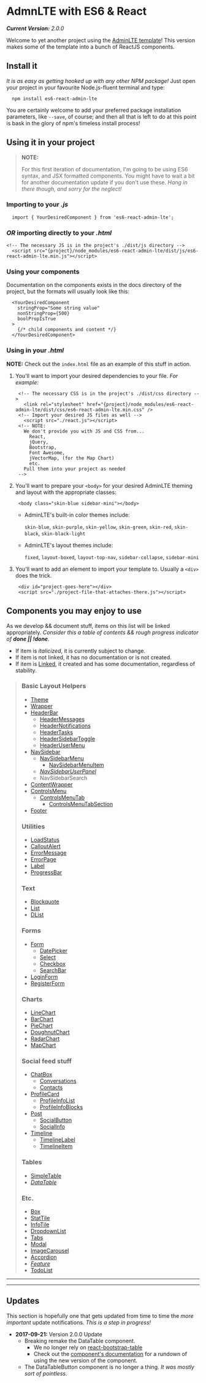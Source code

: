# AdmnLTE with ES6 & React
_**Current Version:** 2.0.0_

Welcome to yet another project using the [AdminLTE template](https://github.com/almasaeed2010/AdminLTE)! This version makes some of the template into a bunch of ReactJS components.


## Install it
_It is as easy as getting hooked up with any other NPM package!_
Just open your project in your favourite Node.js-fluent terminal and type:
```
  npm install es6-react-admin-lte
```

You are certainly welcome to add your preferred package installation parameters, like `--save`, of course; and then all that is left to do at this point is bask in the glory of npm's timeless install process!



## Using it in your project
> **NOTE:**
>
> For this first iteration of documentation, I'm going to be using ES6 syntax, and JSX formatted components.
> You might have to wait a bit for another documentation update if you don't use these. _Hang in there though, and sorry for the neglect!_

### Importing to your _.js_
```
  import { YourDesiredComponent } from 'es6-react-admin-lte';
```

### _OR_ importing directly to your _.html_
```
<!-- The necessary JS is in the project's ./dist/js directory -->
  <script src="{project}/node_modules/es6-react-admin-lte/dist/js/es6-react-admin-lte.min.js"></script>
```

### Using your components
Documentation on the components exists in the docs directory of the project, but the formats will usually look like this:
```
  <YourDesiredComponent
    stringProp="Some string value"
    nonStringProp={500}
    boolPropIsTrue
  >
    {/* child components and content */}
  </YourDesiredComponent>
```

### Using in your _.html_
**NOTE:** Check out the `index.html` file as an example of this stuff in action.

1. You'll want to import your desired dependencies to your file. _For example:_

        <!-- The necessary CSS is in the project's ./dist/css directory -->
          <link rel="stylesheet" href="{project}/node_modules/es6-react-admin-lte/dist/css/es6-react-admin-lte.min.css" />
        <!-- Import your desired JS files as well -->
          <script src="./react.js"></script>
        <!-- NOTE:
          We don't provide you with JS and CSS from...
            React,
            jQuery,
            Bootstrap,
            Font Awesome,
            jVectorMap, (for the Map Chart)
            etc.
          Pull them into your project as needed
        -->

2. You'll want to prepare your `<body>` for your desired AdminLTE theming and layout with the appropriate classes:

        <body class="skin-blue sidebar-mini"></body>

    - AdminLTE's built-in color themes include:

        `skin-blue`, `skin-purple`, `skin-yellow`, `skin-green`, `skin-red`, `skin-black`, `skin-black-light`
    - AdminLTE's layout themes include:

        `fixed`, `layout-boxed`, `layout-top-nav`, `sidebar-collapse`, `sidebar-mini`

3. You'll want to add an element to import your template to. Usually a `<div>` does the trick.

        <div id="project-goes-here"></div>
        <script src="./project-file-that-attaches-there.js"></script>




## Components you may enjoy to use
As we develop && document stuff, items on this list will be linked appropriately. _Consider this a table of contents && rough progress indicator of **done || !done**_.
- If item is _italicized_, it is currently subject to change.
- If item is not linked, it has no documentation or is not created.
- If item is [Linked](), it created and has some documentation, regardless of stability.

> ### Basic Layout Helpers
> - [Theme](docs/components/THEME.md)
> - [Wrapper](docs/components/WRAPPER.md)
> - [HeaderBar](docs/components/HEADER-BAR.md)
>     - [HeaderMessages](docs/components/HEADER-BAR.md)
>     - [HeaderNotifications](docs/components/HEADER-BAR.md)
>     - [HeaderTasks](docs/components/HEADER-BAR.md)
>     - [HeaderSidebarToggle](docs/components/HEADER-BAR.md)
>     - [HeaderUserMenu](docs/components/HEADER-BAR.md)
> - [NavSidebar](docs/components/NAV-SIDEBAR.md)
>     - [NavSidebarMenu](docs/components/NAV-SIDEBAR.md)
>         - [NavSidebarMenuItem](docs/components/NAV-SIDEBAR.md)
>     - [_NavSidebarUserPanel_](docs/components/NAV-SIDEBAR.md)
>     - NavSidebarSearch
> - [ContentWrapper](docs/components/CONTENT-WRAPPER.md)
> - [ControlsMenu](docs/components/CONTROLS-MENU.md)
>     - [ControlsMenuTab](docs/components/CONTROLS-MENU.md)
>        - [ControlsMenuTabSection](docs/components/CONTROLS-MENU.md)
> - [Footer](docs/components/FOOTER.md)
>
> ### Utilities
> - [LoadStatus](docs/components/UTILITIES.md)
> - [CalloutAlert](docs/components/UTILITIES.md)
> - [ErrorMessage](docs/components/UTILITIES.md)
> - [ErrorPage](docs/components/UTILITIES.md)
> - [Label](docs/components/UTILITIES.md)
> - [ProgressBar](docs/components/UTILITIES.md)
>
> ### Text
> - [Blockquote](docs/components/TEXT.md)
> - [List](docs/components/TEXT.md)
> - [DList](docs/components/TEXT.md)
>
> ### Forms
> - [Form](docs/components/FORM.md)
>     - [DatePicker](docs/components/FORM.md)
>     - [Select](docs/components/FORM.md)
>     - [Checkbox](docs/components/FORM.md)
>     - [SearchBar](docs/components/FORM.md)
> - [LoginForm](docs/components/COMMON-FORMS.md)
> - [RegisterForm](docs/components/COMMON-FORMS.md)
>
> ### Charts
> - [LineChart](docs/components/CHARTS.md)
> - [BarChart](docs/components/CHARTS.md)
> - [PieChart](docs/components/CHARTS.md)
> - [DoughnutChart](docs/components/CHARTS.md)
> - [RadarChart](docs/components/CHARTS.md)
> - [MapChart](docs/components/CHARTS.md)
>
> ### Social feed stuff
> - [ChatBox](docs/components/CHAT-BOX.md)
>     - [Conversations](docs/components/CHAT-BOX.md)
>     - [Contacts](docs/components/CHAT-BOX.md)
> - [ProfileCard](docs/components/PROFILE-CARD.md)
>     - [ProfileInfoList](docs/components/PROFILE-CARD.md)
>     - [ProfileInfoBlocks](docs/components/PROFILE-CARD.md)
> - [Post](docs/components/POST.md)
>     - [SocialButton](docs/components/POST.md)
>     - [SocialInfo](docs/components/POST.md)
> - [Timeline](docs/components/TIMELINE.md)
>     - [TimelineLabel](docs/components/TIMELINE.md)
>     - [TimelineItem](docs/components/TIMELINE.md)
>
> ### Tables
> - [SimpleTable](docs/components/TABLE.md)
> - [_DataTable_](docs/components/TABLE.md)
>
> ### Etc.
> - [Box](docs/components/BOX.md)
> - [StatTile](docs/components/STAT-TILE.md)
> - [InfoTile](docs/components/INFO-TILE.md)
> - [DropdownList](docs/components/DROPDOWN-LIST.md)
> - [Tabs](docs/components/TABS.md)
> - [Modal](docs/components/MODAL.md)
> - [ImageCarousel](docs/components/IMAGE-CAROUSEL.md)
> - [Accordion](docs/components/ACCORDION.md)
> - [_Feature_](docs/components/FEATURE.md)
> - [TodoList](docs/components/TODO-LIST.md)



---
---

## Updates
This section is hopefully one that gets updated from time to time the _more important_ update notifications. _This is a step in progress!_

- **2017-09-21:** Version 2.0.0 Update
    - Breaking remake the DataTable component.
      - We no longer rely on [react-bootstrap-table](https://allenfang.github.io/react-bootstrap-table/)
      - Check out the [component's documentation]((docs/components/TABLE.md)) for a rundown of using the new version of the component.
    - The DataTableButton component is no longer a thing. _It was mostly sort of pointless._
